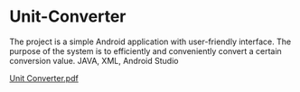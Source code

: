 # Unit-Converter
The project is a simple Android application with user-friendly interface. The purpose of the system is to efficiently and conveniently convert a certain conversion value.  JAVA, XML, Android Studio

[Unit Converter.pdf](https://github.com/SahanaSg1729/Unit-Converter/files/7097874/Unit.Converter.pdf)

